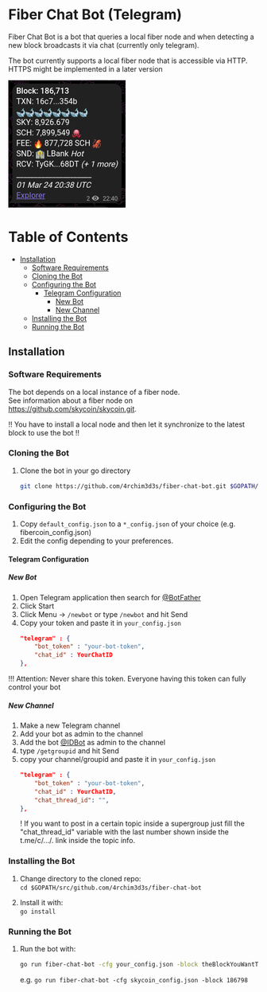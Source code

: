 # Fiber Chat Bot (Telegram)

Fiber Chat Bot is a bot that queries a local fiber node and when detecting a new block broadcasts it via chat (currently only telegram).

The bot currently supports a local fiber node that is accessible via HTTP. \
HTTPS might be implemented in a later version

![image](/images/message_example1.png "Skycoin Blockhain Bot Message")


# Table of Contents

<!-- MarkdownTOC levels="1,2,3,4,5" autolink="true" bracket="round" -->

- [Installation](#installation)
    - [Software Requirements](#software-requirements)
    - [Cloning the Bot](#cloning-the-bot)
    - [Configuring the Bot](#configuring-the-bot)
        - [Telegram Configuration](#telegram-configuration)
            - [New Bot](#new-bot)
            - [New Channel](#new-channel)
    - [Installing the Bot](#installing-the-bot)
    - [Running the Bot](#running-the-bot)


## Installation

### Software Requirements

The bot depends on a local instance of a fiber node.\
See information about a fiber node on https://github.com/skycoin/skycoin.git.

!! You have to install a local node and then let it synchronize to the latest block to use the bot !!

### Cloning the Bot

1. Clone the bot in your go directory

    ```sh
    git clone https://github.com/4rchim3d3s/fiber-chat-bot.git $GOPATH/src/github.com/4rchim3d3s/fiber-chat-bot
    ```

### Configuring the Bot

1. Copy `default_config.json` to a `*_config.json` of your choice (e.g. fibercoin_config.json)
2. Edit the config depending to your preferences.


#### Telegram Configuration

##### New Bot

1. Open Telegram application then search for [@BotFather](https://t.me/BotFather)
2. Click Start
3. Click Menu -> `/newbot` or type `/newbot` and hit Send
4. Copy your token and paste it in `your_config.json`
    ```json
    "telegram" : {
        "bot_token" : "your-bot-token",
        "chat_id" : YourChatID
    },
    ```
!!! Attention: Never share this token. Everyone having this token can fully control your bot

##### New Channel

1. Make a new Telegram channel
2. Add your bot as admin to the channel
3. Add the bot [@IDBot](https://t.me/myidbot) as admin to the channel
4. type `/getgroupid` and hit Send
5. copy your channel/groupid and paste it in `your_config.json`
    ```json
    "telegram" : {
        "bot_token" : "your-bot-token",
        "chat_id" : YourChatID,
        "chat_thread_id": "",
    },
    ```
    ! If you want to post in a certain topic inside a supergroup just fill the "chat_thread_id" variable with the last number shown inside the t.me/c/.../. link inside the topic info.

### Installing the Bot

1. Change directory to the cloned repo:\
    `cd $GOPATH/src/github.com/4rchim3d3s/fiber-chat-bot`

2. Install it with:\
    `go install`

### Running the Bot

1. Run the bot with:
    ```sh
    go run fiber-chat-bot -cfg your_config.json -block theBlockYouWantToStartToQueryAndSendFirst
    ```

    e.g. `go run fiber-chat-bot -cfg skycoin_config.json -block 186798`